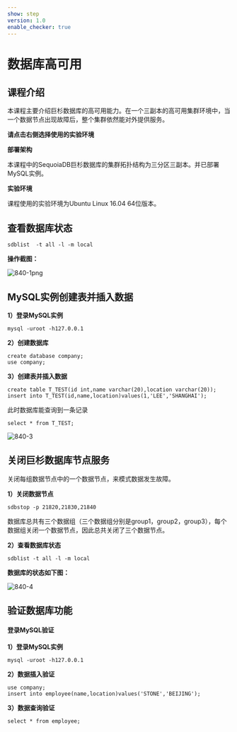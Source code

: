```yaml
---
show: step
version: 1.0
enable_checker: true
---
```


# 数据库高可用

## 课程介绍

本课程主要介绍巨杉数据库的高可用能力。在一个三副本的高可用集群环境中，当一个数据节点出现故障后，整个集群依然能对外提供服务。

**请点击右侧选择使用的实验环境**

**部署架构**

本课程中的SequoiaDB巨杉数据库的集群拓扑结构为三分区三副本。并已部署MySQL实例。

**实验环境**

课程使用的实验环境为Ubuntu Linux 16.04 64位版本。

## 查看数据库状态

`sdblist  -t all -l -m local`

**操作截图：**

 ![840-1png](https://doc.shiyanlou.com/courses/1544/1207281/0f4faf8779944619549bd44d009eee9e)

## MySQL实例创建表并插入数据

**1）登录MySQL实例**

`mysql -uroot -h127.0.0.1`

**2）创建数据库**

```
create database company;
use company;
```

**3）创建表并插入数据**

```
create table T_TEST(id int,name varchar(20),location varchar(20));
insert into T_TEST(id,name,location)values(1,'LEE','SHANGHAI');
```

此时数据库能查询到一条记录

`select * from T_TEST;`

 ![840-3](https://doc.shiyanlou.com/courses/1544/1207281/c05ee769a786fc8d4b042857867d0fb9)



## 关闭巨杉数据库节点服务

关闭每组数据节点中的一个数据节点，来模式数据发生故障。

**1）关闭数据节点**

`sdbstop -p 21820,21830,21840`  

数据库总共有三个数据组（三个数据组分别是group1，group2，group3），每个数据组关闭一个数据节点，因此总共关闭了三个数据节点。

**2）查看数据库状态**

`sdblist -t all -l -m local`

**数据库的状态如下图：**

 ![840-4](https://doc.shiyanlou.com/courses/1544/1207281/5c403ffa5f9117e65ef798e9ec0f18b1)



## 验证数据库功能

#### 登录MySQL验证

**1）登录MySQL实例**

```
mysql -uroot -h127.0.0.1
```

**2）数据插入验证**

```
use company;
insert into employee(name,location)values('STONE','BEIJING');
```

**3）数据查询验证**

```
select * from employee;
```







